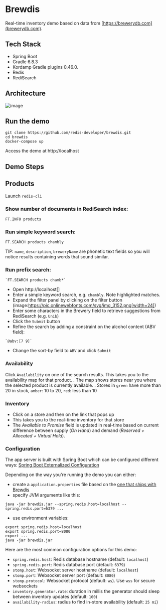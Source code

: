 # Brewdis


Real-time inventory demo based on data from [https://brewerydb.com](brewerydb.com).

## Tech Stack


- Spring Boot
- Gradle 6.8.3
- Kordamp Gradle plugins 0.46.0.
- Redis
- RediSearch



## Architecture

![image](https://raw.githubusercontent.com/redis-developer/brewdis/master/app/architecture.svg)





## Run the demo

```
git clone https://github.com/redis-developer/brewdis.git
cd brewdis
docker-compose up
```

Access the demo at http://localhost

## Demo Steps



## Products

Launch `redis-cli`

### Show number of documents in RediSearch index:

```
FT.INFO products
```

### Run simple keyword search:

```
FT.SEARCH products chambly
```

TIP: `name`, `description`, `breweryName` are phonetic text fields so you will notice results containing words that sound similar. 

### Run prefix search:

```
`FT.SEARCH products chamb*`
```

- Open http://localhost[]
- Enter a simple keyword search, e.g. `chambly`. Note highlighted matches.
- Expand the filter panel by clicking on the filter button (image:https://pic.onlinewebfonts.com/svg/img_3152.png[width=24])
- Enter some characters in the Brewery field to retrieve suggestions from RediSearch (e.g. `Unib`)
- Click the `Submit` button
- Refine the search by adding a constraint on the alcohol content (ABV field):

```
`@abv:[7 9]`
```
- Change the sort-by field to `ABV` and click `Submit`


### Availability

Click `Availability` on one of the search results. This takes you to the availability map for that product. 
. The map shows stores near you where the selected product is currently available.
. Stores in `green` have more than 20 in stock, `amber`: 10 to 20, `red`: less than 10

### Inventory

- Click on a store and then on the link that pops up 
- This takes you to the real-time inventory for that store
- The *Available to Promise* field is updated in real-time based on current difference between supply (*On Hand*) and demand (*Reserved + Allocated + Virtual Hold*).


### Configuration

The app server is built with Spring Boot which can be configured different ways: [Spring Boot Externalized Configuration](https://docs.spring.io/spring-boot/docs/2.2.x/reference/html/spring-boot-features.html#boot-features-external-config)

Depending on the way you're running the demo you can either:

- create a `application.properties` file based on the [one that ships with Brewdis](https://github.com/redis-developer/brewdis/blob/master/demo/brewdis-api/src/main/resources/application.properties)
- specify JVM arguments like this:


```
java -jar brewdis.jar --spring.redis.host=localhost --spring.redis.port=6379 ...
```

- use environment variables:


```
export spring.redis.host=localhost
export spring.redis.port=8080
export ...
java -jar brewdis.jar
```

Here are the most common configuration options for this demo:

- `spring.redis.host`: Redis database hostname (default: `localhost`)
- `spring.redis.port`: Redis database port (default: `6379`)
- `stomp.host`: Websocket server hostname (default: `localhost`)
- `stomp.port`: Websocket server port (default: `8080`)
- `stomp.protocol`: Websocket protocol (default: `ws`). Use `wss` for secure websockets
- `inventory.generator.rate`: duration in millis the generator should sleep between inventory updates (default: `100`)
- `availability-radius`: radius to find in-store availability (default: `25 mi`)   



